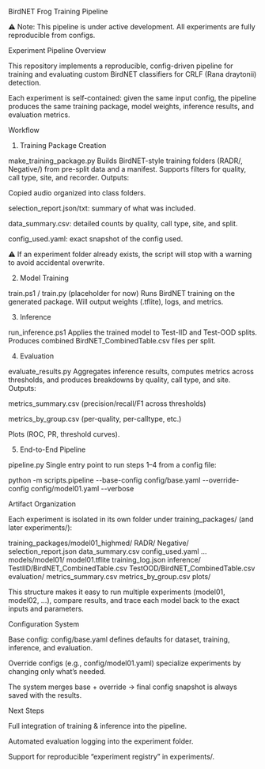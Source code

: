 BirdNET Frog Training Pipeline

⚠️ Note: This pipeline is under active development. All experiments are fully reproducible from configs.

Experiment Pipeline Overview

This repository implements a reproducible, config-driven pipeline for training and evaluating custom BirdNET classifiers for CRLF (Rana draytonii) detection.

Each experiment is self-contained: given the same input config, the pipeline produces the same training package, model weights, inference results, and evaluation metrics.

Workflow
1. Training Package Creation

make_training_package.py
Builds BirdNET-style training folders (RADR/, Negative/) from pre-split data and a manifest.
Supports filters for quality, call type, site, and recorder.
Outputs:

Copied audio organized into class folders.

selection_report.json/txt: summary of what was included.

data_summary.csv: detailed counts by quality, call type, site, and split.

config_used.yaml: exact snapshot of the config used.

⚠️ If an experiment folder already exists, the script will stop with a warning to avoid accidental overwrite.

2. Model Training

train.ps1 / train.py (placeholder for now)
Runs BirdNET training on the generated package.
Will output weights (.tflite), logs, and metrics.

3. Inference

run_inference.ps1
Applies the trained model to Test-IID and Test-OOD splits.
Produces combined BirdNET_CombinedTable.csv files per split.

4. Evaluation

evaluate_results.py
Aggregates inference results, computes metrics across thresholds, and produces breakdowns by quality, call type, and site.
Outputs:

metrics_summary.csv (precision/recall/F1 across thresholds)

metrics_by_group.csv (per-quality, per-calltype, etc.)

Plots (ROC, PR, threshold curves).

5. End-to-End Pipeline

pipeline.py
Single entry point to run steps 1–4 from a config file:

python -m scripts.pipeline --base-config config/base.yaml --override-config config/model01.yaml --verbose

Artifact Organization

Each experiment is isolated in its own folder under training_packages/ (and later experiments/):

training_packages/model01_highmed/
    RADR/
    Negative/
    selection_report.json
    data_summary.csv
    config_used.yaml
    ...
models/model01/
    model01.tflite
    training_log.json
inference/
    TestIID/BirdNET_CombinedTable.csv
    TestOOD/BirdNET_CombinedTable.csv
evaluation/
    metrics_summary.csv
    metrics_by_group.csv
    plots/


This structure makes it easy to run multiple experiments (model01, model02, …), compare results, and trace each model back to the exact inputs and parameters.

Configuration System

Base config: config/base.yaml defines defaults for dataset, training, inference, and evaluation.

Override configs (e.g., config/model01.yaml) specialize experiments by changing only what’s needed.

The system merges base + override → final config snapshot is always saved with the results.

Next Steps

Full integration of training & inference into the pipeline.

Automated evaluation logging into the experiment folder.

Support for reproducible “experiment registry” in experiments/.